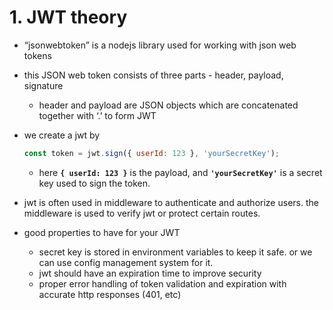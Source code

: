 # 1. JWT theory

- “jsonwebtoken” is a nodejs library used for working with json web tokens
- this JSON web token consists of three parts - header, payload, signature
    - header and payload are JSON objects which are concatenated together with ‘.’ to form JWT
- we create a jwt by
    
    ```jsx
    const token = jwt.sign({ userId: 123 }, 'yourSecretKey');
    ```
    
    - here **`{ userId: 123 }`** is the payload, and **`'yourSecretKey'`** is a secret key used to sign the token.
- jwt is often used in middleware to authenticate and authorize users. the middleware is used to verify jwt or protect certain routes.
- good properties to have for your JWT
    - secret key is stored in environment variables to keep it safe. or we can use config management system for it.
    - jwt should have an expiration time to improve security
    - proper error handling of token validation and expiration with accurate http responses (401, etc)